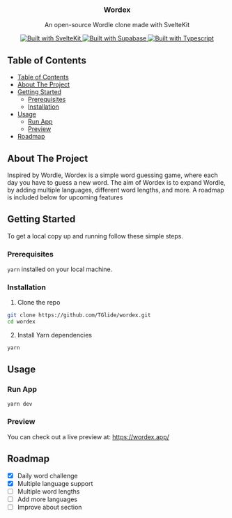 <p align="center">
  <h3 align="center">Wordex</h3>
  <p align="center">
    An open-source Wordle clone made with SvelteKit
  </p>
  <p align="center">
    <a href="https://kit.svelte.dev/">
      <img src="https://img.shields.io/badge/frontend-sveltekit-%23FF3E00?style=for-the-badge&logo=svelte" alt="Built with SvelteKit">
    </a>
    <a href="https://kit.svelte.dev/">
      <img src="https://img.shields.io/badge/backend-supabase-%233ECF8E?style=for-the-badge&logo=supabase" alt="Built with Supabase">
    </a>
    <a href="https://www.typescriptlang.org/">
      <img src="https://img.shields.io/badge/types-typescript-%23007ACC?style=for-the-badge&logo=typescript" alt="Built with Typescript">
    </a>
  </p>
</p>

<!-- TABLE OF CONTENTS -->

## Table of Contents

- [Table of Contents](#table-of-contents)
- [About The Project](#about-the-project)
- [Getting Started](#getting-started)
  - [Prerequisites](#prerequisites)
  - [Installation](#installation)
- [Usage](#usage)
  - [Run App](#run-app)
  - [Preview](#preview)
- [Roadmap](#roadmap)

<!-- ABOUT THE PROJECT -->

## About The Project

Inspired by Wordle, Wordex is a simple word guessing game, where each day you have to guess a new word. The aim of Wordex is to expand Wordle, by adding multiple languages, different word lengths, and more. A roadmap is included below for upcoming features


## Getting Started

To get a local copy up and running follow these simple steps.

### Prerequisites

`yarn` installed on your local machine.

### Installation

1. Clone the repo

```sh
git clone https://github.com/TGlide/wordex.git
cd wordex
```

2. Install Yarn dependencies

```sh
yarn
```

## Usage

### Run App

```sh
yarn dev
```

### Preview

You can check out a live preview at: https://wordex.app/


## Roadmap

- [X] Daily word challenge
- [X] Multiple language support
- [ ] Multiple word lengths
- [ ] Add more languages
- [ ] Improve about section

